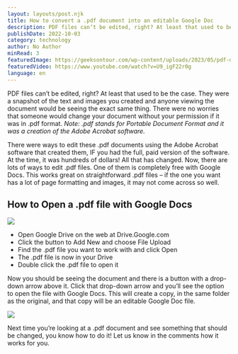```yaml
---
layout: layouts/post.njk
title: How to convert a .pdf document into an editable Google Doc
description: PDF files can’t be edited, right? At least that used to be the case.
publishDate: 2022-10-03
category: technology
author: No Author
minRead: 3
featuredImage: https://geeksontour.com/wp-content/uploads/2023/05/pdf-docs-768x388.jpg
featuredVideo: https://www.youtube.com/watch?v=U9_igF22r0g
language: en
---
```


<!--StartFragment-->

PDF files can’t be edited, right? At least that used to be the case. They were a snapshot of the text and images you created and anyone viewing the document would be seeing the exact same thing. There were no worries that someone would change your document without your permission if it was in .pdf format. *Note: .pdf stands for Portable Document Format and it was a creation of the Adobe Acrobat software.*

There were ways to edit these .pdf documents using the Adobe Acrobat software that created them, IF you had the full, paid version of the software. At the time, it was hundreds of dollars! All that has changed. Now, there are lots of ways to edit .pdf files. One of them is completely free with Google Docs. This works great on straightforward .pdf files – if the one you want has a lot of page formatting and images, it may not come across so well.

## How to Open a .pdf file with Google Docs

![](https://geeksontour.com/wp-content/uploads/2023/05/image-2.png)

-   Open Google Drive on the web at Drive.Google.com
-   Click the button to Add New and choose File Upload
-   Find the .pdf file you want to work with and click Open
-   The .pdf file is now in your Drive
-   Double click the .pdf file to open it

Now you should be seeing the document and there is a button with a drop-down arrow above it. Click that drop-down arrow and you’ll see the option to open the file with Google Docs. This will create a copy, in the same folder as the original, and that copy will be an editable Google Doc file.

![](https://geeksontour.com/wp-content/uploads/2023/05/pdf.jpg)

Next time you’re looking at a .pdf document and see something that should be changed, you know how to do it! Let us know in the comments how it works for you.

<!--EndFragment-->
